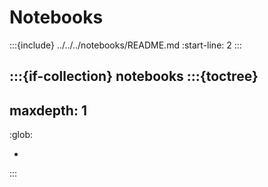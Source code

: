 # Notebooks

:::{include} ../../../notebooks/README.md
:start-line: 2
:::

:::{if-collection} notebooks
:::{toctree}
---
maxdepth: 1
---
:glob:

*
:::
